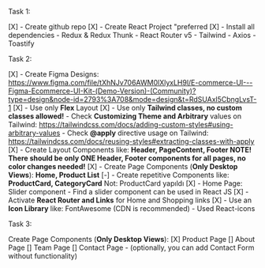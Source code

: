 Task 1:

[X] - Create github repo
[X] - Create React Project "preferred
[X] - Install all dependencies - Redux & Redux Thunk - React Router v5 - Tailwind - Axios - Toastify

Task 2:

[X] - Create Figma Designs: https://www.figma.com/file/tXhNJv706AWM0lXlyxLH9l/E-commerce-UI---Figma-Ecommerce-UI-Kit-(Demo-Version)-(Community)?type=design&node-id=2793%3A708&mode=design&t=RdSUAxl5CbngLvsT-1
[X] - Use only **Flex** Layout
[X] - Use only **Tailwind classes, no custom classes allowed!** - Check **Customizing Theme and Arbitrary** values on Tailwind: https://tailwindcss.com/docs/adding-custom-styles#using-arbitrary-values - Check **@apply** directive usage on Tailwind: https://tailwindcss.com/docs/reusing-styles#extracting-classes-with-apply
[X] - Create Layout Components like: **Header, PageContent, Footer
NOTE! There should be only ONE Header, Footer components for all pages, no color changes needed!**
[X] - Create Page Components (**Only Desktop Views**): **Home, Product List**
[-] - Create repetitive Components like: **ProductCard, CategoryCard** Not: ProductCard yapıldı
[X] - Home Page: Slider component - Find a slider component can be used in React JS
[X] - Activate **React Router and Links** for Home and Shopping links
[X] - Use an **Icon Library** like: FontAwesome (CDN is recommended) - Used React-icons

Task 3:

Create Page Components (**Only Desktop Views**):
[X] Product Page
[] About Page
[] Team Page
[] Contact Page - (optionally, you can add Contact Form without functionality)
